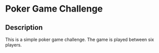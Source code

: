 # Poker Game Challenge

## Description
This is a simple poker game challenge. The game is played between six players.
